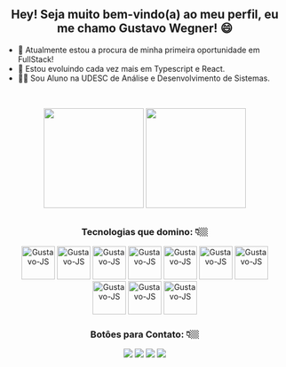 <h2 align="center">Hey! Seja muito bem-vindo(a) ao meu perfil, eu me chamo Gustavo Wegner! 😄</h2>

- 🔭 Atualmente estou a procura de minha primeira oportunidade em FullStack!
- 🌱 Estou evoluindo cada vez mais em Typescript e React.
- 👨‍💻 Sou Aluno na UDESC de Análise e Desenvolvimento de Sistemas.

##
</br>
<div display="inline_block" align="center">
  <a href="https://github.com/gustavowegner"></a>
  <img height="180em" src="https://github-readme-stats.vercel.app/api?username=gustavowegner&show_icons=true&theme=tokyonight" />
  <img height="180em" src="https://github-readme-stats.vercel.app/api/top-langs/?username=gustavowegner&layout=compact&langs_count=16&theme=tokyonight"/>
</div> 

##

<h3 align="center">Tecnologias que domino: 👇🏼</h3>
<div align="center">
  <img alt="Gustavo-JS" height="60" src="https://cdn.jsdelivr.net/gh/devicons/devicon/icons/javascript/javascript-original.svg">
  <img alt="Gustavo-JS" height="60" src="https://cdn.jsdelivr.net/gh/devicons/devicon/icons/react/react-original.svg">
  <img alt="Gustavo-JS" height="60" src="https://cdn.jsdelivr.net/gh/devicons/devicon/icons/typescript/typescript-original.svg">
  <img alt="Gustavo-JS" height="60" src="https://cdn.jsdelivr.net/gh/devicons/devicon/icons/html5/html5-original.svg">
  <img alt="Gustavo-JS" height="60" src="https://cdn.jsdelivr.net/gh/devicons/devicon/icons/css3/css3-original.svg">
  <img alt="Gustavo-JS" height="60" src="https://cdn.jsdelivr.net/gh/devicons/devicon/icons/sass/sass-original.svg">
  <img alt="Gustavo-JS" height="60" src="https://cdn.jsdelivr.net/gh/devicons/devicon/icons/nodejs/nodejs-original.svg">
  <img alt="Gustavo-JS" height="60" src="https://cdn.jsdelivr.net/gh/devicons/devicon/icons/mongodb/mongodb-original-wordmark.svg">
  <img alt="Gustavo-JS" height="60" src="https://cdn.jsdelivr.net/gh/devicons/devicon/icons/php/php-original.svg">
  <img alt="Gustavo-JS" height="60" src="https://cdn.jsdelivr.net/gh/devicons/devicon/icons/laravel/laravel-plain-wordmark.svg">
</div>

<h3 align="center">Botôes para Contato: 👇🏼</h3>
<div align="center">
  <a href="https://www.linkedin.com/in/gustavowegnerf/" target="_blank"><img src="https://img.shields.io/badge/LinkedIn-0077B5?style=for-the-badge&logo=linkedin&logoColor=white"></a>
  <a href="https://github.com/gustavowegner" target="_blank"><img src="https://img.shields.io/badge/GitHub-100000?style=for-the-badge&logo=github&logoColor=white"></a>
  <a href="https://api.whatsapp.com/send?phone=5549999046098&text=Ol%C3%A1%20Gustavo!" target="_blank"><img src="https://img.shields.io/badge/WhatsApp-25D366?style=for-the-badge&logo=whatsapp&logoColor=white"></a>
  <a href="https://www.instagram.com/gustavowegner_" target="_blank"><img src="https://img.shields.io/badge/Instagram-E4405F?style=for-the-badge&logo=instagram&logoColor=white"></a>
</div>
